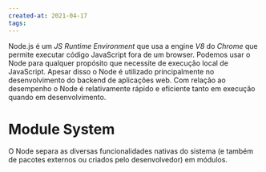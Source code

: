 ```yaml
---
created-at: 2021-04-17
tags:
---
```

Node.js é um *JS Runtime Environment* que usa a engine *V8* do *Chrome* que permite executar código JavaScript fora de um browser.
Podemos usar o Node para qualquer propósito que necessite de execução local de JavaScript. Apesar disso o Node é utilizado principalmente no desenvolvimento do backend de aplicações web. Com relação ao desempenho o Node é relativamente rápido e eficiente tanto em execução quando em desenvolvimento.

# Module System
O Node separa as diversas funcionalidades nativas do sistema (e também de pacotes externos ou criados pelo desenvolvedor) em módulos.